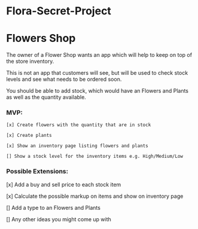 # Flora-Secret-Project

# Flowers Shop

The owner of a Flower Shop wants an app which will help to keep on top of the store inventory.

This is not an app that customers will see, but will be used to check stock levels and see what needs to be ordered soon.

You should be able to add stock, which would have an Flowers and Plants as well as the quantity available.

### MVP:
```
[x] Create flowers with the quantity that are in stock

[x] Create plants

[x] Show an inventory page listing flowers and plants

[] Show a stock level for the inventory items e.g. High/Medium/Low
```

### Possible Extensions:

[x] Add a buy and sell price to each stock item

[x] Calculate the possible markup on items and show on inventory page

[] Add a type to an Flowers and Plants

[] Any other ideas you might come up with

